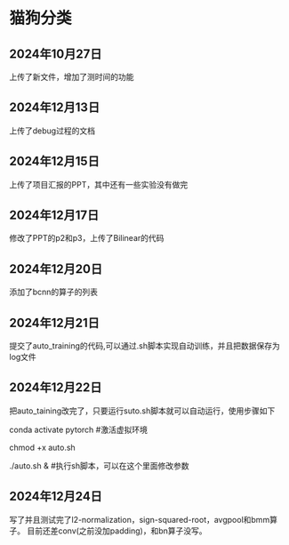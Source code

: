 # 猫狗分类

## 2024年10月27日
上传了新文件，增加了测时间的功能

## 2024年12月13日
上传了debug过程的文档

## 2024年12月15日

上传了项目汇报的PPT，其中还有一些实验没有做完

## 2024年12月17日

修改了PPT的p2和p3，上传了Bilinear的代码

## 2024年12月20日

添加了bcnn的算子的列表

## 2024年12月21日

提交了auto_training的代码,可以通过.sh脚本实现自动训练，并且把数据保存为log文件

## 2024年12月22日

把auto_taining改完了，只要运行suto.sh脚本就可以自动运行，使用步骤如下

conda activate pytorch #激活虚拟环境

chmod +x auto.sh

./auto.sh & #执行sh脚本，可以在这个里面修改参数  


## 2024年12月24日

写了并且测试完了l2-normalization，sign-squared-root，avgpool和bmm算子。
目前还差conv(之前没加padding)，和bn算子没写。